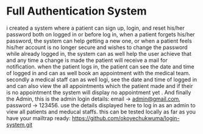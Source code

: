#  Full Authentication System
i created a system where a patient can sign up, login, and reset his/her password both on logged in or before log in,
when a patient forgets his/her password, the system can help getting a new one,
or when a patient feels his/her account is no longer secure and wishes to change the password while already logged in,
the system can as well help the user achieve that and any time a change is made the patient will receive a mail for notification.
when the patient logs in, the patient can see the date and time of logged in and can as well book an appointment with the medical team.
secondly a medical staff can as well logi, see the date and time of logged in  and can also view the all appointments which the patient made
and if their is no appointment the system will display no appointment yet .
And finally the Admin, this is the admin login details: email -> admin@gmail.com, password -> 123456. use the details displayed here to
log in as an admin to view all patients and meducal staffs.
this  can be tested locally as far as you have your mailtrap ready:
https://github.com/okoyechukwuma/login-system.git
